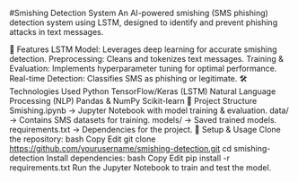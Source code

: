 #Smishing Detection System
An AI-powered smishing (SMS phishing) detection system using LSTM, designed to identify and prevent phishing attacks in text messages.

🚀 Features
LSTM Model: Leverages deep learning for accurate smishing detection.
Preprocessing: Cleans and tokenizes text messages.
Training & Evaluation: Implements hyperparameter tuning for optimal performance.
Real-time Detection: Classifies SMS as phishing or legitimate.
🛠️ Technologies Used
Python
TensorFlow/Keras (LSTM)
Natural Language Processing (NLP)
Pandas & NumPy
Scikit-learn
📂 Project Structure
Smishing.ipynb → Jupyter Notebook with model training & evaluation.
data/ → Contains SMS datasets for training.
models/ → Saved trained models.
requirements.txt → Dependencies for the project.
🔧 Setup & Usage
Clone the repository:
bash
Copy
Edit
git clone https://github.com/yourusername/smishing-detection.git
cd smishing-detection
Install dependencies:
bash
Copy
Edit
pip install -r requirements.txt
Run the Jupyter Notebook to train and test the model.
